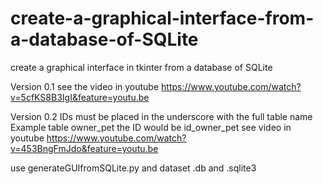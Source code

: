 # create-a-graphical-interface-from-a-database-of-SQLite
create a graphical interface in tkinter from a database of SQLite

Version 0.1
see the video in youtube https://www.youtube.com/watch?v=5cfKS8B3IgI&feature=youtu.be

Version 0.2
IDs must be placed in the underscore with the full table name
Example table owner_pet the ID would be id_owner_pet
see video in youtube
https://www.youtube.com/watch?v=453BngFmJdo&feature=youtu.be

use generateGUIfromSQLite.py and dataset .db and .sqlite3
